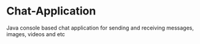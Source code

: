 # Chat-Application
Java console based chat application for sending and receiving messages, images, videos and etc
